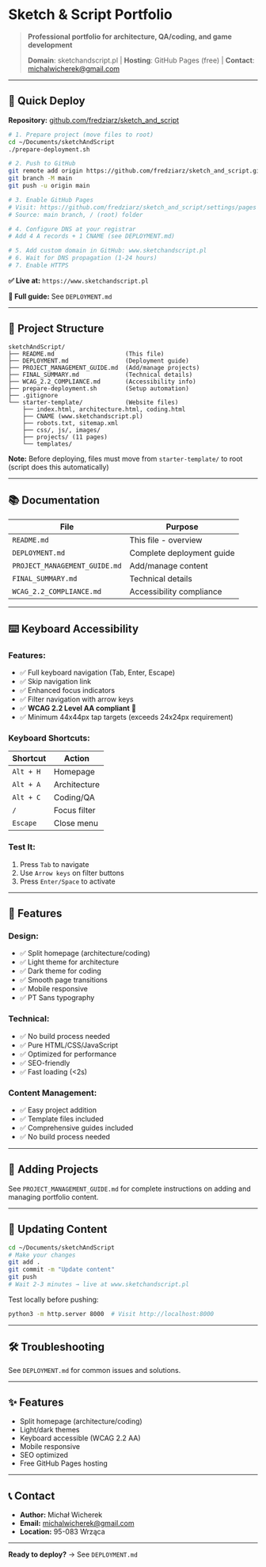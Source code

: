 # Sketch & Script Portfolio

> **Professional portfolio for architecture, QA/coding, and game development**
> 
> **Domain**: sketchandscript.pl | **Hosting**: GitHub Pages (free) | **Contact**: michalwicherek@gmail.com

---

## 🚀 Quick Deploy

**Repository:** [github.com/fredziarz/sketch_and_script](https://github.com/fredziarz/sketch_and_script)

```bash
# 1. Prepare project (move files to root)
cd ~/Documents/sketchAndScript
./prepare-deployment.sh

# 2. Push to GitHub
git remote add origin https://github.com/fredziarz/sketch_and_script.git
git branch -M main
git push -u origin main

# 3. Enable GitHub Pages
# Visit: https://github.com/fredziarz/sketch_and_script/settings/pages
# Source: main branch, / (root) folder

# 4. Configure DNS at your registrar
# Add 4 A records + 1 CNAME (see DEPLOYMENT.md)

# 5. Add custom domain in GitHub: www.sketchandscript.pl
# 6. Wait for DNS propagation (1-24 hours)
# 7. Enable HTTPS
```

**✅ Live at:** `https://www.sketchandscript.pl`

**📖 Full guide:** See `DEPLOYMENT.md`

---

## 📁 Project Structure

```
sketchAndScript/
├── README.md                    (This file)
├── DEPLOYMENT.md                (Deployment guide)
├── PROJECT_MANAGEMENT_GUIDE.md  (Add/manage projects)
├── FINAL_SUMMARY.md             (Technical details)
├── WCAG_2.2_COMPLIANCE.md       (Accessibility info)
├── prepare-deployment.sh        (Setup automation)
├── .gitignore                   
└── starter-template/            (Website files)
    ├── index.html, architecture.html, coding.html
    ├── CNAME (www.sketchandscript.pl)
    ├── robots.txt, sitemap.xml
    ├── css/, js/, images/
    ├── projects/ (11 pages)
    └── templates/
```

**Note:** Before deploying, files must move from `starter-template/` to root (script does this automatically)

---

## 📚 Documentation

| File | Purpose |
|------|---------|
| `README.md` | This file - overview |
| `DEPLOYMENT.md` | Complete deployment guide |
| `PROJECT_MANAGEMENT_GUIDE.md` | Add/manage content |
| `FINAL_SUMMARY.md` | Technical details |
| `WCAG_2.2_COMPLIANCE.md` | Accessibility compliance |

---

## ⌨️ Keyboard Accessibility

### **Features:**
- ✅ Full keyboard navigation (Tab, Enter, Escape)
- ✅ Skip navigation link
- ✅ Enhanced focus indicators
- ✅ Filter navigation with arrow keys
- ✅ **WCAG 2.2 Level AA compliant** 🌟
- ✅ Minimum 44x44px tap targets (exceeds 24x24px requirement)

### **Keyboard Shortcuts:**
| Shortcut | Action |
|----------|--------|
| `Alt + H` | Homepage |
| `Alt + A` | Architecture |
| `Alt + C` | Coding/QA |
| `/` | Focus filter |
| `Escape` | Close menu |

### **Test It:**
1. Press `Tab` to navigate
2. Use `Arrow keys` on filter buttons
3. Press `Enter/Space` to activate

---

## 🎨 Features

### **Design:**
- ✅ Split homepage (architecture/coding)
- ✅ Light theme for architecture
- ✅ Dark theme for coding
- ✅ Smooth page transitions
- ✅ Mobile responsive
- ✅ PT Sans typography

### **Technical:**
- ✅ No build process needed
- ✅ Pure HTML/CSS/JavaScript
- ✅ Optimized for performance
- ✅ SEO-friendly
- ✅ Fast loading (<2s)

### **Content Management:**
- ✅ Easy project addition
- ✅ Template files included
- ✅ Comprehensive guides included
- ✅ No build process needed

---

## 📝 Adding Projects

See `PROJECT_MANAGEMENT_GUIDE.md` for complete instructions on adding and managing portfolio content.

---

## 🔄 Updating Content

```bash
cd ~/Documents/sketchAndScript
# Make your changes
git add .
git commit -m "Update content"
git push
# Wait 2-3 minutes → live at www.sketchandscript.pl
```

Test locally before pushing:
```bash
python3 -m http.server 8000  # Visit http://localhost:8000
```

---

## 🛠️ Troubleshooting

See `DEPLOYMENT.md` for common issues and solutions.

---

## ✨ Features

- Split homepage (architecture/coding)
- Light/dark themes
- Keyboard accessible (WCAG 2.2 AA)
- Mobile responsive
- SEO optimized
- Free GitHub Pages hosting

---

## 📞 Contact

- **Author:** Michał Wicherek
- **Email:** michalwicherek@gmail.com
- **Location:** 95-083 Wrząca

---

**Ready to deploy?** → See `DEPLOYMENT.md`
